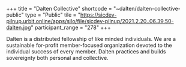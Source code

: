 +++
title = "Dalten Collective"
shortcode = "~dalten/dalten-collective-public"
type = "Public"
tile = "https://sicdev-pilnup.urbit.online/apps/silo/file/sicdev-pilnup/2021.2.20..06.39.50-dalten.jpg"
participant_range = "278"
+++

Dalten is a distributed fellowship of like minded individuals. We are a sustainable for-profit member-focused organization devoted to the individual success of every member. Dalten practices and builds sovereignty both personal and collective.
